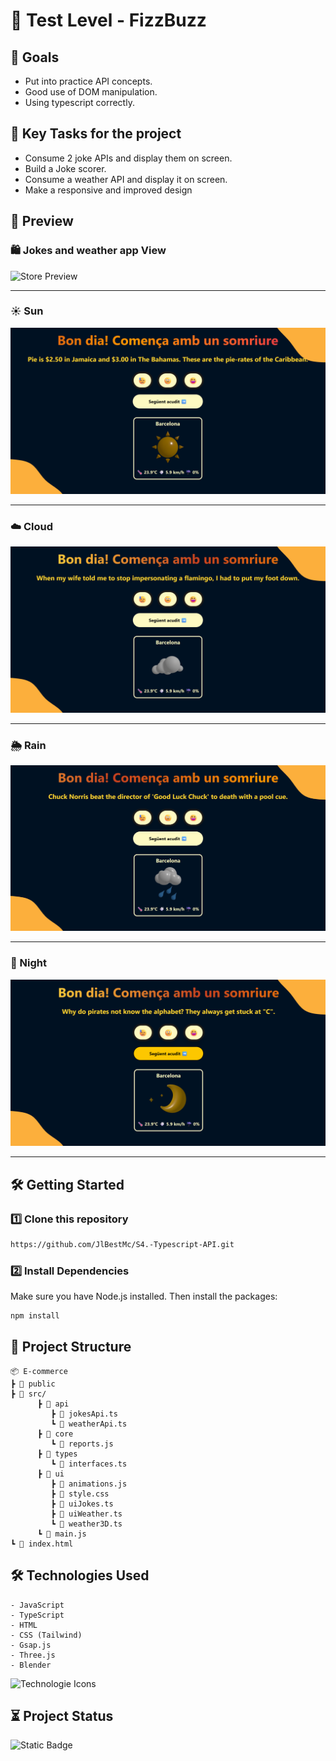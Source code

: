 # 🧩 Test Level - FizzBuzz


## 🧠 Goals

- Put into practice API concepts.
- Good use of DOM manipulation.
- Using typescript correctly.

## 📝 Key Tasks for the project

- Consume 2 joke APIs and display them on screen.
- Build a Joke scorer.
- Consume a weather API and display it on screen.
- Make a responsive and improved design

## 🎥 Preview

### 🛍️ Jokes and weather app View
![Store Preview](preview/gif-preview.gif)

---

### ☀️ Sun
![Invalid Form](preview/sun.png)

---

### ☁️ Cloud
![Valid Form](preview/cloud.png)

---

### 🌦️ Rain
![Invalid Form](preview/rain.png)

---

### 🌙 Night
![Invalid Form](preview/night.png)

---


## 🛠️ Getting Started

### 1️⃣ Clone this repository

```bash
https://github.com/JlBestMc/S4.-Typescript-API.git

```

### 2️⃣ Install Dependencies

Make sure you have Node.js installed. Then install the packages:

```bash
npm install
```

## 📁 Project Structure

```
📦 E-commerce
┣ 📂 public
┣ 📂 src/
      ┣ 📂 api
         ┣ 📄 jokesApi.ts  
         ┗ 📄 weatherApi.ts 
      ┣ 📂 core
         ┗ 📄 reports.js
      ┣ 📂 types
         ┗ 📄 interfaces.ts  
      ┣ 📂 ui
         ┣ 📄 animations.js 
         ┣ 📄 style.css
         ┣ 📄 uiJokes.ts  
         ┣ 📄 uiWeather.ts
         ┗ 📄 weather3D.ts  
      ┗ 📄 main.js
┗ 📄 index.html

```

## 🛠 Technologies Used

    - JavaScript
    - TypeScript
    - HTML
    - CSS (Tailwind)
    - Gsap.js
    - Three.js
    - Blender


![Technologie Icons](https://skillicons.dev/icons?i=html,css,tailwind,js,typescript,threejs,blender "Technologie Icons")


## ⏳ Project Status

![Static Badge](https://img.shields.io/badge/Complete-Complete?style=flat-square&label=Status)


